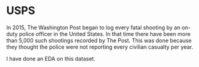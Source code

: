 # USPS
In 2015, The Washington Post began to log every fatal shooting by an on-duty police officer in the United States. In that time there have been more than 5,000 such shootings recorded by The Post.
This was done because they thought the police were not reporting every civilian casualty per year. 
 
I have done an EDA on this dataset.
